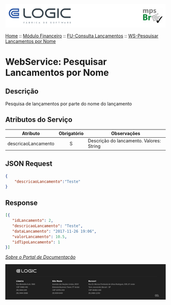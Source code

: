 ![Cabecalho](../../../ReadMe-Anexos/Cabecalho.png)


[Home](../../../ReadMe.md) :: [Módulo Financeiro](../../Modulo-Financeiro.md) :: [FU-Consulta Lançamentos](../FU-Consulta-Lancamentos.md) :: [WS-Pesquisar Lancamentos por Nome](WS-Pesquisar-Lancamentos-Por-Nome.md)


# WebService: Pesquisar Lancamentos por Nome

## Descrição

Pesquisa de lançamentos por parte do nome do lançamento

## Atributos do Serviço


| Atributo                          | Obrigatório | Observações                              |
|-----------------------------------|:-----------:|------------------------------------------|
| descricaoLancamento               |     S       | Descrição do lancamento. Valores: String |

## JSON Request

~~~json
{
	"descricaoLancamento":"Teste"
}
~~~

## Response

~~~json
[{
   "idLancamento": 2,
   "descricaoLancamento": "Teste",
   "dataLancamento": "2017-11-26 19:06",
   "valorLancamento": 10.5,
   "idTipoLancamento": 1
}]
~~~

_[Sobre o Portal de Documentação](../../../About/About.md)_

![Rodape](../../../ReadMe-Anexos/Rodape.png)
